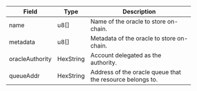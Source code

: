 | Field           | Type      | Description                                               |
| --------------- | --------- | --------------------------------------------------------- |
| name            | u8[]      | Name of the oracle to store on-chain.                     |
| metadata        | u8[]      | Metadata of the oracle to store on-chain.                 |
| oracleAuthority | HexString | Account delegated as the authority.                       |
| queueAddr       | HexString | Address of the oracle queue that the resource belongs to. |
